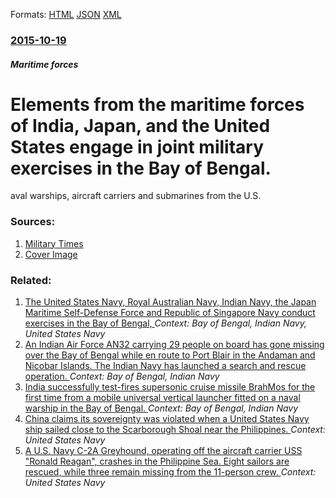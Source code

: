 
Formats: [HTML](/news/2015/10/19/elements-from-the-maritime-forces-of-india-japan-and-the-united-states-engage-in-joint-military-exercises-in-the-bay-of-bengal.html)  [JSON](/news/2015/10/19/elements-from-the-maritime-forces-of-india-japan-and-the-united-states-engage-in-joint-military-exercises-in-the-bay-of-bengal.json)  [XML](/news/2015/10/19/elements-from-the-maritime-forces-of-india-japan-and-the-united-states-engage-in-joint-military-exercises-in-the-bay-of-bengal.xml)  

### [2015-10-19](/news/2015/10/19/index.md)

##### Maritime forces
# Elements from the maritime forces of India, Japan, and the United States engage in joint military exercises in the Bay of Bengal. 

aval warships, aircraft carriers and submarines from the U.S.


### Sources:

1. [Military Times](http://www.militarytimes.com/story/military/2015/10/17/india-us-and-japan-hold-naval-exercises-under-chinas-gaze/74120108/)
1. [Cover Image](http://snagfilms-a.akamaihd.net/7c/5d/414ae3b14890b14d531525ddfd1d/635806727600545739-india-naval-exercisjpg)

### Related:

1. [ The United States Navy, Royal Australian Navy, Indian Navy, the Japan Maritime Self-Defense Force and Republic of Singapore Navy conduct exercises in the Bay of Bengal, ](/news/2007/09/4/the-united-states-navy-royal-australian-navy-indian-navy-the-japan-maritime-self-defense-force-and-republic-of-singapore-navy-conduct-ex.md) _Context: Bay of Bengal, Indian Navy, United States Navy_
2. [An Indian Air Force AN32 carrying 29 people on board has gone missing over the Bay of Bengal while en route to Port Blair in the Andaman and Nicobar Islands. The Indian Navy has launched a search and rescue operation. ](/news/2016/07/22/an-indian-air-force-an32-carrying-29-people-on-board-has-gone-missing-over-the-bay-of-bengal-while-en-route-to-port-blair-in-the-andaman-and.md) _Context: Bay of Bengal, Indian Navy_
3. [ India successfully test-fires supersonic cruise missile BrahMos for the first time from a mobile universal vertical launcher fitted on a naval warship in the Bay of Bengal. ](/news/2008/12/18/india-successfully-test-fires-supersonic-cruise-missile-brahmos-for-the-first-time-from-a-mobile-universal-vertical-launcher-fitted-on-a-na.md) _Context: Bay of Bengal, Indian Navy_
4. [China claims its sovereignty was violated when a United States Navy ship sailed close to the Scarborough Shoal near the Philippines. ](/news/2018/01/20/china-claims-its-sovereignty-was-violated-when-a-united-states-navy-ship-sailed-close-to-the-scarborough-shoal-near-the-philippines.md) _Context: United States Navy_
5. [A U.S. Navy C-2A Greyhound, operating off the aircraft carrier USS "Ronald Reagan", crashes in the Philippine Sea. Eight sailors are rescued, while three remain missing from the 11-person crew. ](/news/2017/11/22/a-u-s-navy-c-2a-greyhound-operating-off-the-aircraft-carrier-uss-ronald-reagan-crashes-in-the-philippine-sea-eight-sailors-are-rescued.md) _Context: United States Navy_
